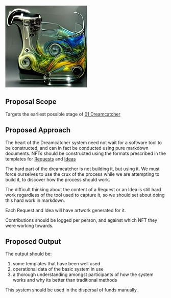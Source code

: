 ![manual NFT hand crank Hotpot Art 3](/nfts/handcrank.png)

## Proposal Scope

Targets the earliest possible stage of [01 Dreamcatcher](../Requests/R01%20Dreamcatcher.md)

## Proposed Approach

The heart of the Dreamcatcher system need not wait for a software tool to be constructed, and can in fact be conducted using pure markdown documents. NFTs should be constructed using the formats prescribed in the templates for [Requests](../Requests/R00%20Request%20Template.md) and [Ideas](./I00%20Idea%20Template.md)

The hard part of the dreamcatcher is not building it, but using it. We must force ourselves to use the crux of the process while we are attempting to build it, to discover how the process should work.

The difficult thinking about the content of a Request or an Idea is still hard work regardless of the tool used to capture it, so we should set about doing this hard work in markdown.

Each Request and Idea will have artwork generated for it.

Contributions should be logged per person, and against which NFT they were working towards.

## Proposed Output

The output should be:

1. some templates that have been well used
1. operational data of the basic system in use
1. a thorough understanding amongst participants of how the system works and why its better than traditional methods

This system should be used in the dispersal of funds manually.
